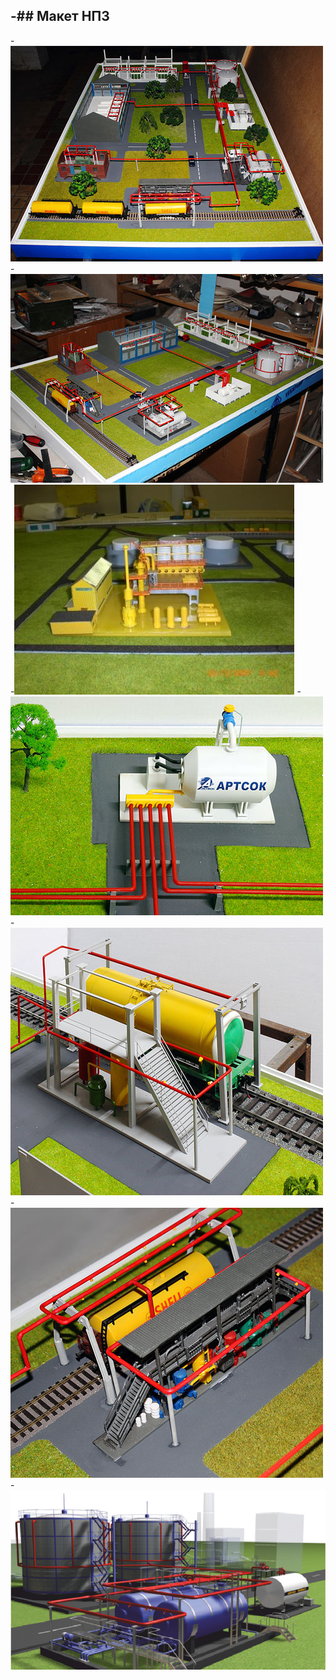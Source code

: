 -## Макет НПЗ
 -
 -![Maket Npz](Maket_Npz.jpg)
 -![Maket second form](Maket_second_form.jpg)
 -![ammonia](ammonia.jpg)
 -![barrel](barrel.jpg)
 -![cistern](cistern.jpg)
 -![cistern second form](cistern_second_form.jpg)
 -![mizhu](mizhu.jpg)
